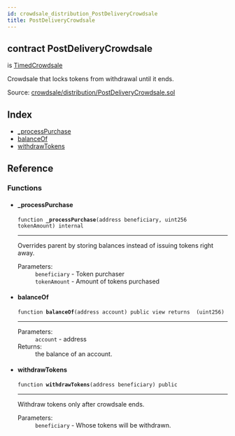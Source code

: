 ```yaml
---
id: crowdsale_distribution_PostDeliveryCrowdsale
title: PostDeliveryCrowdsale
---
```


<div class="contract-doc"><div class="contract"><h2 class="contract-header"><span class="contract-kind">contract</span> PostDeliveryCrowdsale</h2><p class="base-contracts"><span>is</span> <a href="crowdsale_validation_TimedCrowdsale.html">TimedCrowdsale</a></p><p class="description">Crowdsale that locks tokens from withdrawal until it ends.</p><div class="source">Source: <a href="https://github.com/OpenZeppelin/zeppelin-solidity/blob/v2.1.2/contracts/crowdsale/distribution/PostDeliveryCrowdsale.sol" target="_blank">crowdsale/distribution/PostDeliveryCrowdsale.sol</a></div></div><div class="index"><h2>Index</h2><ul><li><a href="crowdsale_distribution_PostDeliveryCrowdsale.html#_processPurchase">_processPurchase</a></li><li><a href="crowdsale_distribution_PostDeliveryCrowdsale.html#balanceOf">balanceOf</a></li><li><a href="crowdsale_distribution_PostDeliveryCrowdsale.html#withdrawTokens">withdrawTokens</a></li></ul></div><div class="reference"><h2>Reference</h2><div class="functions"><h3>Functions</h3><ul><li><div class="item function"><span id="_processPurchase" class="anchor-marker"></span><h4 class="name">_processPurchase</h4><div class="body"><code class="signature">function <strong>_processPurchase</strong><span>(address beneficiary, uint256 tokenAmount) </span><span>internal </span></code><hr/><div class="description"><p>Overrides parent by storing balances instead of issuing tokens right away.</p></div><dl><dt><span class="label-parameters">Parameters:</span></dt><dd><div><code>beneficiary</code> - Token purchaser</div><div><code>tokenAmount</code> - Amount of tokens purchased</div></dd></dl></div></div></li><li><div class="item function"><span id="balanceOf" class="anchor-marker"></span><h4 class="name">balanceOf</h4><div class="body"><code class="signature">function <strong>balanceOf</strong><span>(address account) </span><span>public </span><span>view </span><span>returns  (uint256) </span></code><hr/><dl><dt><span class="label-parameters">Parameters:</span></dt><dd><div><code>account</code> - address</div></dd><dt><span class="label-return">Returns:</span></dt><dd>the balance of an account.</dd></dl></div></div></li><li><div class="item function"><span id="withdrawTokens" class="anchor-marker"></span><h4 class="name">withdrawTokens</h4><div class="body"><code class="signature">function <strong>withdrawTokens</strong><span>(address beneficiary) </span><span>public </span></code><hr/><div class="description"><p>Withdraw tokens only after crowdsale ends.</p></div><dl><dt><span class="label-parameters">Parameters:</span></dt><dd><div><code>beneficiary</code> - Whose tokens will be withdrawn.</div></dd></dl></div></div></li></ul></div></div></div>
